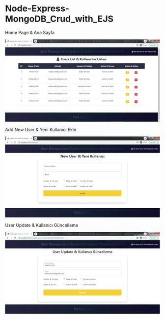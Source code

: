 # Node-Express-MongoDB_Crud_with_EJS

Home Page & Ana Sayfa

![Home Page](screenshot/home.png)

Add New User & Yeni Kullanıcı Ekle

![Add New User](screenshot/addNewUser.png)


User Update & Kullanıcı Güncelleme

![User Update](screenshot/userUpdate.png)


